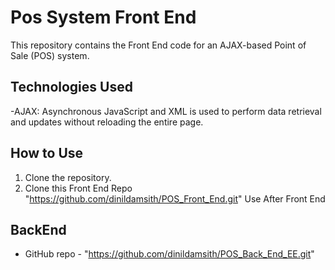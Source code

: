 # Pos System Front End

This repository contains the Front End code for an AJAX-based Point of Sale (POS) system.

## Technologies Used

-AJAX: Asynchronous JavaScript and XML is used to perform data retrieval and updates without reloading the entire page.

## How to Use

1. Clone the repository. 
2. Clone this Front End Repo "https://github.com/dinildamsith/POS_Front_End.git" Use After Front End

## BackEnd
- GitHub repo - "https://github.com/dinildamsith/POS_Back_End_EE.git"


